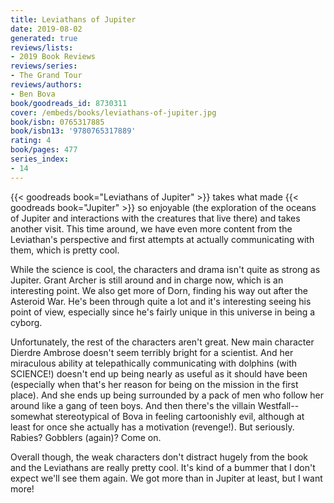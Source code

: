 ```yaml
---
title: Leviathans of Jupiter
date: 2019-08-02
generated: true
reviews/lists:
- 2019 Book Reviews
reviews/series:
- The Grand Tour
reviews/authors:
- Ben Bova
book/goodreads_id: 8730311
cover: /embeds/books/leviathans-of-jupiter.jpg
book/isbn: 0765317885
book/isbn13: '9780765317889'
rating: 4
book/pages: 477
series_index:
- 14
---
```

{{< goodreads book="Leviathans of Jupiter" >}} takes what made {{< goodreads book="Jupiter" >}} so enjoyable (the exploration of the oceans of Jupiter and interactions with the creatures that live there) and takes another visit. This time around, we have even more content from the Leviathan's perspective and first attempts at actually communicating with them, which is pretty cool.  

While the science is cool, the characters and drama isn't quite as strong as Jupiter. Grant Archer is still around and in charge now, which is an interesting point. We also get more of Dorn, finding his way out after the Asteroid War. He's been through quite a lot and it's interesting seeing his point of view, especially since he's fairly unique in this universe in being a cyborg.  

<!--more-->

Unfortunately, the rest of the characters aren't great. New main character Dierdre Ambrose doesn't seem terribly bright for a scientist. And her miraculous ability at telepathically communicating with dolphins (with SCIENCE!) doesn't end up being nearly as useful as it should have been (especially when that's her reason for being on the mission in the first place). And she ends up being surrounded by a pack of men who follow her around like a gang of teen boys. And then there's the villain Westfall-- somewhat stereotypical of Bova in feeling cartoonishly evil, although at least for once she actually has a motivation (revenge!). But seriously. Rabies? Gobblers (again)? Come on.  

Overall though, the weak characters don't distract hugely from the book and the Leviathans are really pretty cool. It's kind of a bummer that I don't expect we'll see them again. We got more than in Jupiter at least, but I want more!